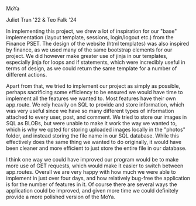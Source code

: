 MoYa

Juliet Tran '22 & Teo Falk '24

In implementing this project, we drew a lot of inspiration for our "base" implementation (layout template, sessions, login/logout etc.) from the Finance PSET.
The design of the website (html templates) was also inspired by finance, as we used many of the same bootstrap elements for our project. We did however make
greater use of jinja in our templates, especially jinja for loops and if statements, which were incredibly useful in terms of design, as we could return the
same template for a number of different actions.

Apart from that, we tried to implement our project as simply as possible, perhaps sacrificing some efficiency to be ensured we would have time to implement
all the features we wanted to. Most features have their own app.route. We rely heavily on SQL to provide and store information, which was very useful since we
have so many different types of information attached to every user, post, and comment. We tried to store our images in SQL as BLOBs, but were unable to
make it work the way we wanted to, which is why we opted for storing uploaded images locally in the "photos" folder, and instead storing the file name
in our SQL database. While this effectively does the same thing we wanted to do originally, it would have been cleaner and more efficient to just store
the entire file in our database.

I think one way we could have improved our program would be to make more use of GET requests, which would make it easier to switch between app.routes.
Overall we are very happy with how much we were able to implement in just over four days, and how relatively bug-free the application is for the number of
features in it. Of course there are several ways the application could be improved, and given more time we could definitely provide a more polished version
of the MoYa.